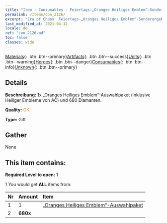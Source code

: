 ```yaml
---
title: "Item - Consumables - Feiertags-„Oranges Heiliges Emblem“-Sonderangebot"
permalink: /Items/con_2126/
excerpt: "Era of Chaos  Feiertags-„Oranges Heiliges Emblem“-Sonderangebot"
last_modified_at: 2021-04-12
locale: de
ref: "con_2126.md"
toc: false
classes: wide
---
```

 [Materials](/de/Items/){: .btn .btn--primary}[Artifacts](/de/Items/Artifacts/){: .btn .btn--success}[Units](/de/Items/Units/){: .btn .btn--warning}[Heroes](/de/Items/Heroes/){: .btn .btn--danger}[Consumables](/de/Items/Consumables/){: .btn .btn--info}[Unknown](/de/Items/Unknown/){: .btn .btn--primary}

## Details
 **Beschreibung:** 1x „Oranges Heiliges Emblem“-Auswahlpaket (inklusive Heiliger Embleme von AC) und 680 Diamanten.

 **Quality:** <span style="color: #FF8C00">OK</span>

 **Type:** Gift

## Gather

  None

## This item contains:

 **Required Level to open:** 1

 1 You would get **ALL** items  from:

  | Nr | Amount |     Item    |
  |:---|:-------|:------------|
  | 1 | 1 | [„Oranges Heiliges Emblem“-Auswahlpaket](/de/Items/con_1943/) | 
  | 2 |  **680x** | <i class="fas fa-gem"/> |  | 
